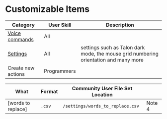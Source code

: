 # Customizable Items

| Category                                           | User Skill  | Description                                                                          |
| -------------------------------------------------- | ----------- | ------------------------------------------------------------------------------------ |
| [Voice commands](../TalonScript/voice-commands.md) | All         |                                                                                      |
| [Settings](../settings.md)                         | All         | settings such as Talon dark mode, the mouse grid numbering orientation and many more |
| Create new actions                                 | Programmers |                                                                                      |


| What                            | Format        | Community User File Set Location         |        |
| ------------------------------- | ------------- | ---------------------------------------- | ------ |
| [words to replace]              | `.csv`        | `/settings/words_to_replace.csv`         | Note 4 |